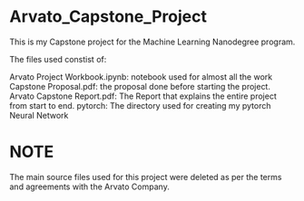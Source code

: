 # Arvato_Capstone_Project

This is my Capstone project for the Machine Learning Nanodegree program.

The files used constist of:

Arvato Project Workbook.ipynb: notebook used for almost all the work
Capstone Proposal.pdf: the proposal done before starting the project.
Arvato Capstone Report.pdf: The Report that explains the entire project from start to end.
pytorch: The directory used for creating my pytorch Neural Network

# NOTE
The main source files used for this project were deleted as per the terms and agreements with the Arvato Company.

